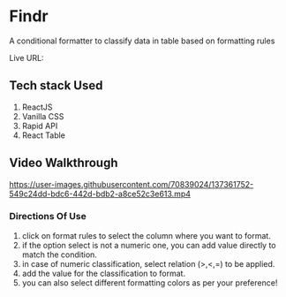 # Findr

A conditional formatter to classify data in table based on formatting rules

Live URL: 

## Tech stack Used

1. ReactJS
1. Vanilla CSS
1. Rapid API
1. React Table

## Video Walkthrough

https://user-images.githubusercontent.com/70839024/137361752-549c24dd-bdc6-442d-bdb2-a8ce52c3e613.mp4

### Directions Of Use

1. click on format rules to select the column where you want to format.
1. if the option select is not a numeric one, you can add value directly to match the condition.
1. in case of numeric classification, select relation (>,<,=) to be applied.
1. add the value for the classification to format.
1. you can also select different formatting colors as per your preference!
